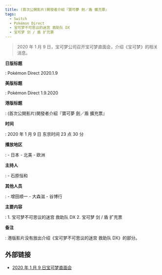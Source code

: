 ```yaml
---
title: (首次公開影片)開發者介紹『寶可夢 劍／盾 擴充票』
tags:
  - Switch
  - Pokémon Direct
  - 宝可梦不可思议的迷宫 救助队 DX
  - 宝可梦 剑 / 盾 扩充票
---
```


> 2020 年 1 月 9 日，宝可梦公司召开宝可梦直面会，介绍《宝可梦》的相关消息。

**日版标题**

:   Pokémon Direct 2020.1.9

**美版标题**

:   Pokémon Direct 1.9.2020

**港版标题**

:   (首次公開影片)開發者介紹『寶可夢 劍／盾 擴充票』

**时间**

:   2020 年 1 月 9 日 东京时间 23 点 30 分

**播放地区**

:   - 日本
    - 北美
    - 欧洲

**主持人**

:   - 石原恒和

**其他人员**

:   - 增田顺一
    - 大森滋
    - 谷博行

**主要内容**

:   1. 宝可梦不可思议的迷宫 救助队 DX
    2. 宝可梦 剑 / 盾 扩充票

**备注**

:   港版影片没有放出介绍《宝可梦不可思议的迷宫 救助队 DX》的部分。

## 外部链接

- [2020 年 1 月 9 日宝可梦直面会](https://www.bilibili.com/video/BV12X4y1u7Eh/)
